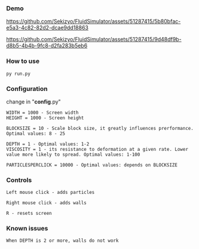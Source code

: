 
### Demo



https://github.com/Sekizyo/FluidSimulator/assets/51287415/5b80bfac-e5a3-4c82-82d2-dcae9dd18863



https://github.com/Sekizyo/FluidSimulator/assets/51287415/9d48df9b-d8b5-4b4b-9fc8-d2fa283b5eb6


### How to use

    py run.py
    
### Configuration

change in "__config__.py"

    WIDTH = 1000 - Screen width
    HEIGHT = 1000 - Screen height

    BLOCKSIZE = 10 - Scale block size, it greatly influences prerformance. Optimal values: 8 - 25

    DEPTH = 1 - Optimal values: 1-2 
    VISCOSITY = 1 - its resistance to deformation at a given rate. Lower value more likely to spread. Optimal values: 1-100

    PARTICLESPERCLICK = 10000 - Optimal values: depends on BLOCKSIZE

### Controls

    Left mouse click - adds particles

    Right mouse click - adds walls

    R - resets screen

### Known issues

    When DEPTH is 2 or more, walls do not work
